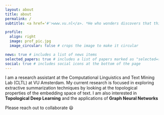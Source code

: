 ```yaml
---
layout: about
title: about
permalink: /
subtitle: <a href='#'>www.vu.nl</a>. *He who wonders discovers that this in itself is wonder* MC Escher

profile:
  align: right
  image: prof_pic.jpg
  image_circular: false # crops the image to make it circular

news: true # includes a list of news items
selected_papers: true # includes a list of papers marked as "selected={true}"
social: true # includes social icons at the bottom of the page
---
```


I am a research assistant at the Computational Linguistics and Text Mining Lab (CLTL) at VU Amsterdam.
My current research is focused in exploring extractive summarization techniques by looking at the topological
properties of the embedding space of text. I am also interested in **Topological Deep Learning** and the applications of **Graph Neural Networks**  

Please reach out to collaborate 😃
